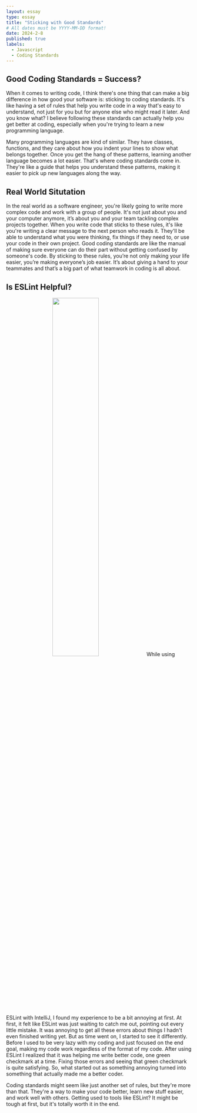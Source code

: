 ```yaml
---
layout: essay
type: essay
title: "Sticking with Good Standards"
# All dates must be YYYY-MM-DD format!
date: 2024-2-8
published: true
labels:
  - Javascript
  - Coding Standards
---
```

## Good Coding Standards = Success? ##
When it comes to writing code, I think there's one thing that can make a big difference in how good your software is: sticking to coding standards. It's like having a set of rules that help you write code in a way that's easy to understand, not just for you but for anyone else who might read it later. And you know what? I believe following these standards can actually help you get better at coding, especially when you're trying to learn a new programming language.

Many programming languages are kind of similar. They have classes, functions, and they care about how you indent your lines to show what belongs together. Once you get the hang of these patterns, learning another language becomes a lot easier. That's where coding standards come in. They're like a guide that helps you understand these patterns, making it easier to pick up new languages along the way.

## Real World Situtation ##
In the real world as a software engineer, you're likely going to write more complex code and work with a group of people. It's not just about you and your computer anymore, it’s about you and your team tackling complex projects together. When you write code that sticks to these rules, it's like you're writing a clear message to the next person who reads it. They'll be able to understand what you were thinking, fix things if they need to, or use your code in their own project. Good coding standards are like the manual of making sure everyone can do their part without getting confused by someone's code. By sticking to these rules, you’re not only making your life easier, you’re making everyone’s job easier. It’s about giving a hand to your teammates and that’s a big part of what teamwork in coding is all about.

## Is ESLint Helpful? ##

<img class="img-fluid" src="../img/coding-standards/eslint.jpg" width="50%" style="margin-left:25%">
While using ESLint with IntelliJ, I found my experience to be a bit annoying at first. At first, it felt like ESLint was just waiting to catch me out, pointing out every little mistake. It was annoying to get all these errors about things I hadn't even finished writing yet. But as time went on, I started to see it differently. Before I used to be very lazy with my coding and just focused on the end goal, making my code work regardless of the format of my code. After using ESLint I realized that it was helping me write better code, one green checkmark at a time. Fixing those errors and seeing that green checkmark is quite satisfying. So, what started out as something annoying turned into something that actually made me a better coder.

Coding standards might seem like just another set of rules, but they're more than that. They're a way to make your code better, learn new stuff easier, and work well with others. Getting used to tools like ESLint? It might be tough at first, but it's totally worth it in the end.



